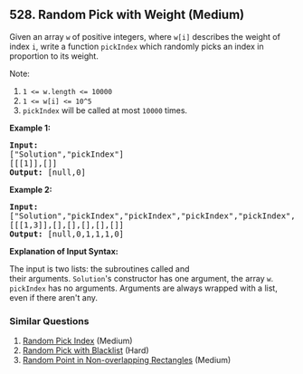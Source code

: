 <!--|This file generated by command(leetcode description); DO NOT EDIT.    |-->
<!--+----------------------------------------------------------------------+-->
<!--|@author    Openset <openset.wang@gmail.com>                           |-->
<!--|@link      https://github.com/openset                                 |-->
<!--|@home      https://github.com/openset/leetcode                        |-->
<!--+----------------------------------------------------------------------+-->

## 528. Random Pick with Weight (Medium)

<p>Given an array <code>w</code> of positive integers, where <code>w[i]</code> describes the weight of index <code>i</code>,&nbsp;write a function <code>pickIndex</code>&nbsp;which randomly&nbsp;picks an index&nbsp;in proportion&nbsp;to its weight.</p>

<p>Note:</p>

<ol>
	<li><code>1 &lt;= w.length &lt;= 10000</code></li>
	<li><code>1 &lt;= w[i] &lt;= 10^5</code></li>
	<li><code>pickIndex</code>&nbsp;will be called at most <code>10000</code> times.</li>
</ol>

<p><strong>Example 1:</strong></p>

<pre>
<strong>Input: 
</strong><span id="example-input-1-1">[&quot;Solution&quot;,&quot;pickIndex&quot;]
</span><span id="example-input-1-2">[[[1]],[]]</span>
<strong>Output: </strong><span id="example-output-1">[null,0]</span>
</pre>

<div>
<p><strong>Example 2:</strong></p>

<pre>
<strong>Input: 
</strong><span id="example-input-2-1">[&quot;Solution&quot;,&quot;pickIndex&quot;,&quot;pickIndex&quot;,&quot;pickIndex&quot;,&quot;pickIndex&quot;,&quot;pickIndex&quot;]
</span><span id="example-input-2-2">[[[1,3]],[],[],[],[],[]]</span>
<strong>Output: </strong><span id="example-output-2">[null,0,1,1,1,0]</span></pre>
</div>

<p><strong>Explanation of Input Syntax:</strong></p>

<p>The input is two lists:&nbsp;the subroutines called&nbsp;and their&nbsp;arguments.&nbsp;<code>Solution</code>&#39;s&nbsp;constructor has one argument, the&nbsp;array <code>w</code>. <code>pickIndex</code> has no arguments.&nbsp;Arguments&nbsp;are&nbsp;always wrapped with a list, even if there aren&#39;t any.</p>


### Similar Questions
  1. [Random Pick Index](https://github.com/openset/leetcode/tree/master/solution/random-pick-index) (Medium)
  1. [Random Pick with Blacklist](https://github.com/openset/leetcode/tree/master/solution/random-pick-with-blacklist) (Hard)
  1. [Random Point in Non-overlapping Rectangles](https://github.com/openset/leetcode/tree/master/solution/random-point-in-non-overlapping-rectangles) (Medium)

